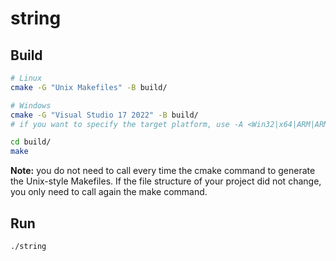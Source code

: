 # string

## Build

```sh
# Linux
cmake -G "Unix Makefiles" -B build/

# Windows
cmake -G "Visual Studio 17 2022" -B build/
# if you want to specify the target platform, use -A <Win32|x64|ARM|ARM64>

cd build/
make
```

**Note:** you do not need to call every time the cmake command to generate the
Unix-style Makefiles. If the file structure of your project did not change, you
only need to call again the make command.

## Run

```sh
./string
```

